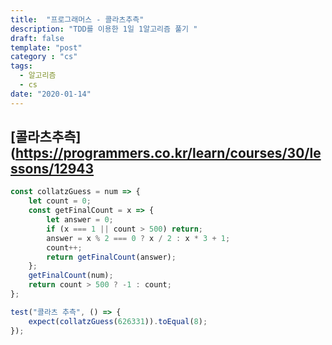 ```yaml
---
title:  "프로그래머스 - 콜라츠추측"
description: "TDD를 이용한 1일 1알고리즘 풀기 "
draft: false
template: "post"
category : "cs" 
tags:
  - 알고리즘
  - cs
date: "2020-01-14"
---
```

## [콜라츠추측](https://programmers.co.kr/learn/courses/30/lessons/12943

```js
const collatzGuess = num => {
    let count = 0;
    const getFinalCount = x => {
        let answer = 0;
        if (x === 1 || count > 500) return;
        answer = x % 2 === 0 ? x / 2 : x * 3 + 1;
        count++;
        return getFinalCount(answer);
    };
    getFinalCount(num);
    return count > 500 ? -1 : count;
};

test("콜라츠 추측", () => {
    expect(collatzGuess(626331)).toEqual(8);
});
```
